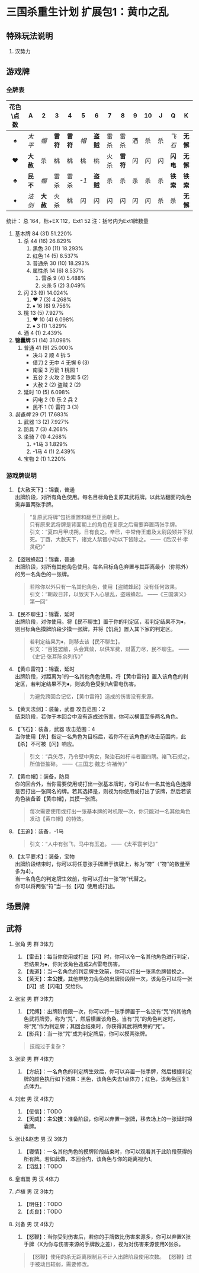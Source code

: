 # 三国杀重生计划 扩展包1：黄巾之乱

## 特殊玩法说明

1. 汉势力

## 游戏牌

### 全牌表

| 花色\点数 |    A     |    2     |    3     |    4     |   5   |    6     |   7   |    8     |   9   |  10   |   J   |    Q     |    K     |
| :-------: | :------: | :------: | :------: | :------: | :---: | :------: | :---: | :------: | :---: | :---: | :---: | :------: | :------: |
|     ♠     |  *太平*  |   *帽*   | **雷符** | **雷符** | *帽*  | **盗贼** | 雷杀  |   雷杀   |  酒   |  杀   |  杀   |  *飞石*  | **无懈** |
|     ♥     | **大赦** |    杀    |    桃    |    桃    |  桃   |    桃    | 火杀  | **雷符** |  闪   |  闪   |  闪   | **闪电** | **无懈** |
|     ♣     | **民不** |   *帽*   |   雷杀   |   雷杀   | *-1*  | **盗贼** |  杀   |    杀    |  杀   |  杀   |  杀   | **铁索** | **铁索** |
|     ♦     |  *法剑*  | **大赦** |   火杀   |    桃    |  闪   |    闪    |  闪   |    闪    |  闪   |  闪   |  杀   |    杀    | **无懈** |

统计： 总 164，标+EX 112，Ext1 52
注：括号内为Ext1牌数量

1. 基本牌 84 (31) 51.220%
   1. 杀 44 (16) 26.829%
      1. 黑色 30 (11) 18.293%
      2. 红色 14 (5) 8.537%
      3. 普通杀 30 (10) 18.293%
      4. 属性杀 14 (6) 8.537%
         1. 雷杀 9 (4) 5.488%
         2. 火杀 5 (2) 3.049%
   2. 闪 23 (9) 14.024%
      1. ♥ 7 (3) 4.268%
      2. ♦ 16 (6) 9.756%
   3. 桃 13 (5) 7.927%
      1. ♥ 10 (4) 6.098%
      2. ♦ 3 (1) 1.829%
   4. 酒 4 (1) 2.439%
2. **锦囊牌** 51 (14) 31.098%
   1. 普通 41 (9) 25.000%
      - 决斗 2 顺 4 拆 5
      - 借刀 2 无中 4 无懈 6 (3)
      - 南蛮 3 万箭 1 桃园 1
      - 五谷 2 火攻 2 铁索 5 (2)
      - 大赦 2 (2) 盗贼 2 (2)
   2. 延时 10 (5) 6.098%
      - 闪电 2 (1) 乐 2 兵 2
      - 民不 1 (1) 雷符 3 (3)
3. *装备牌* 29 (7) 17.683%
   1. 武器 13 (2) 7.927%
   2. 防具 7 (3) 4.268%
   3. 坐骑 7 (1) 4.268%
      1. +1马 3 1.829%
      2. -1马 4 (1) 2.439%
   4. 宝物 2 (1) 1.220%

### 游戏牌说明

1. 【大赦天下】：锦囊，普通  
    出牌阶段，对所有角色使用。每名目标角色复原其武将牌。以此法翻面的角色需弃置两张手牌。

    > “复原武将牌”包括重置和翻至正面朝上。  
    > 只有原来武将牌是背面朝上的角色在复原之后需要弃置两张手牌。  
    > 引文：“夏四月甲戌朔，日有食之。辛巳，中常侍王甫及太尉段颎并下狱死。丁酉，大赦天下，诸党人禁锢小功以下皆除之。 ——《后汉书·孝灵纪》”
2. 【盗贼蜂起】：锦囊，普通  
   出牌阶段，对所有其他角色使用。每名目标角色弃置与其距离最小（你除外）的另一名角色的一张牌。

    > 若除你以外只有一名其他角色，使用【盗贼蜂起】没有任何效果。  
    > 引文：“朝政日非，以致天下人心思乱，盗贼蜂起。  ——《三国演义》第一回”
3. 【民不聊生】：锦囊，延时  
    出牌阶段，对你使用。将【民不聊生】置于你的判定区，若判定结果不为♦，则目标角色摸牌阶段少摸一张牌，并将【饥荒】置入其下家的判定区。

    > 若判定结果为♦，则移去该【民不聊生】。  
    > 引文：“百姓罢敝，头会箕敛，以供军费，财匮力尽，民不聊生。  ——《史记·张耳陈余列传》”
4. 【黄巾雷符】：锦囊，延时  
    出牌阶段，对距离为1的一名其他角色使用。将【黄巾雷符】置入该角色的判定区，若判定结果不为♦，则该角色受到1点雷电伤害。

    > 为避免跨回合记忆，【黄巾雷符】造成的伤害没有来源。
5. 【黄天法剑】：装备，武器 攻击范围：2  
   结束阶段，若你于本回合中没有造成过伤害，你可以横置至多两名角色。
6. 【飞石】：装备，武器 攻击范围：4  
   当你使用【杀】指定一名角色为目标后，若你不在该角色的攻击范围内，此【杀】不可被【闪】响应。

   > 引文：“兵矢尽，乃令壁中男女，聚治石如杅斗者置四隅。褚飞石掷之，所值皆摧碎。 ——《三国志·魏志·许褚传》”
7. 【黄巾帽】：装备，防具  
   你的回合外，当你需要使用或打出一张基本牌时，你可以令一名其他角色选择是否打出一张同名的牌。若其选择是，则视为你使用或打出了该牌，然后若该角色装备着【黄巾帽】，其摸一张牌。

   > 每次需要使用或打出一张基本牌的时机限一次，你只能对一名其他角色发动【黄巾帽】的特效。
8. 【玉追】：装备，-1马

   > 引文：“人中有张飞，马中有玉追。 ——《太平寰宇记》”
9. 【太平要术】：装备，宝物  
   出牌阶段结束时，你可以将任意张手牌置于该牌上，称为“符”（“符”的数量至多为4）。  
   当一名角色的判定牌生效前，你可以打出一张“符”代替之。  
   你可以将两张“符”当一张【闪】使用或打出。

## 场景牌

## 武将

1. 张角 男 群 3体力
   1. 【雷击】：每当你使用或打出【闪】时，你可以令一名其他角色进行判定，若结果为♠，你对该角色造成2点雷电伤害。
   2. 【鬼道】：当一名角色的判定牌生效前，你可以打出一张黑色牌替换之。
   3. 【黄天】：**主公技**，其他群势力角色的出牌阶段限一次，该角色可以将一张【闪】或【闪电】交给你。
2. 张宝 男 群 3体力
   1. 【咒缚】：出牌阶段限一次，你可以将一张手牌置于一名没有“咒”的其他角色武将牌旁，称为“咒”，然后横置该角色。当有“咒”的角色判定时，将“咒”作为判定牌；其回合结束时，你获得其武将牌旁的“咒”。
   2. 【影兵】：当一张“咒”成为判定牌后，你可以摸两张牌。

   > 技能过于复杂？
3. 张梁 男 群 4体力
   1. 【方统】：一名角色的判定牌生效后，你可以弃置一张手牌，然后根据判定牌的颜色执行如下效果：黑色，该角色失去1点体力；红色，该角色回复1点体力。
4. 刘宏 男 汉 4体力
   1. 【佞信】：TODO
   2. 【天威】：**主公技**：准备阶段，你可以弃置一张牌，移去场上的一张延时锦囊牌。
5. 张让&赵忠 男 汉 3体力
   1. 【寝情】：一名其他角色的摸牌阶段结束时，你可以观看其于此阶段获得的所有牌。若如此做，本回合内，该角色与你的距离视为1。
   2. 【滔乱】：TODO
6. 皇甫嵩 男 汉 4体力
7. 卢植 男 汉 3体力
   1. 【明任】：TODO
   2. 【贞良】：TODO
8. 刘备 男 汉 4体力
   1. 【怒鞭】：当你受到伤害后，若你的手牌数比伤害来源多，你可以弃置X张手牌（X为你与伤害来源的手牌数之差），视为对伤害来源使用X张杀。

   > 【怒鞭】使用的杀无距离限制且不计入出牌阶段使用次数。
   > 【怒鞭】过于被动且较弱，需要修改。
